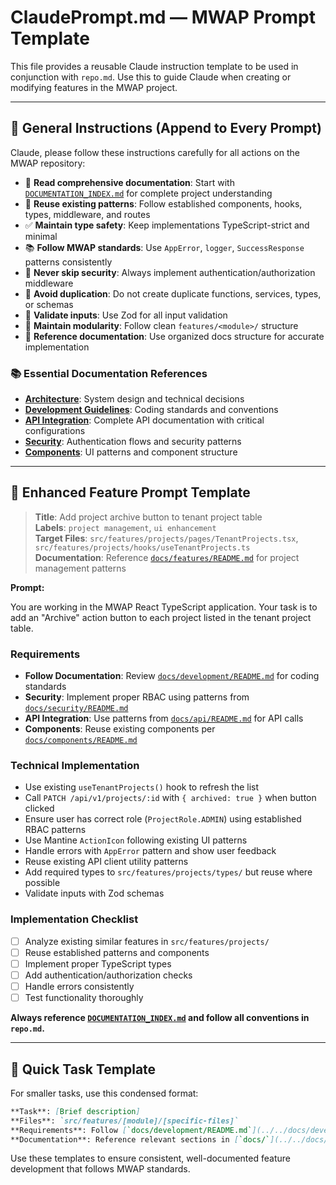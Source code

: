 # ClaudePrompt.md — MWAP Prompt Template

This file provides a reusable Claude instruction template to be used in conjunction with `repo.md`. Use this to guide Claude when creating or modifying features in the MWAP project.

---

## 🔁 General Instructions (Append to Every Prompt)

Claude, please follow these instructions carefully for all actions on the MWAP repository:

- 🧠 **Read comprehensive documentation**: Start with [`DOCUMENTATION_INDEX.md`](../../DOCUMENTATION_INDEX.md) for complete project understanding
- 🔁 **Reuse existing patterns**: Follow established components, hooks, types, middleware, and routes
- ✅ **Maintain type safety**: Keep implementations TypeScript-strict and minimal
- 📚 **Follow MWAP standards**: Use `AppError`, `logger`, `SuccessResponse` patterns consistently
- 🔐 **Never skip security**: Always implement authentication/authorization middleware
- 🚫 **Avoid duplication**: Do not create duplicate functions, services, types, or schemas
- 🧪 **Validate inputs**: Use Zod for all input validation
- 🧱 **Maintain modularity**: Follow clean `features/<module>/` structure
- 📖 **Reference documentation**: Use organized docs structure for accurate implementation

### 📚 Essential Documentation References
- **[Architecture](../../docs/architecture/README.md)**: System design and technical decisions
- **[Development Guidelines](../../docs/development/README.md)**: Coding standards and conventions
- **[API Integration](../../docs/api/README.md)**: Complete API documentation with critical configurations
- **[Security](../../docs/security/README.md)**: Authentication flows and security patterns
- **[Components](../../docs/components/README.md)**: UI patterns and component structure

---

## 🧩 Enhanced Feature Prompt Template

> **Title**: Add project archive button to tenant project table  
> **Labels**: `project management`, `ui enhancement`  
> **Target Files**: `src/features/projects/pages/TenantProjects.tsx`, `src/features/projects/hooks/useTenantProjects.ts`  
> **Documentation**: Reference [`docs/features/README.md`](../../docs/features/README.md) for project management patterns

**Prompt:**

You are working in the MWAP React TypeScript application. Your task is to add an "Archive" action button to each project listed in the tenant project table.

### Requirements
- **Follow Documentation**: Review [`docs/development/README.md`](../../docs/development/README.md) for coding standards
- **Security**: Implement proper RBAC using patterns from [`docs/security/README.md`](../../docs/security/README.md)
- **API Integration**: Use patterns from [`docs/api/README.md`](../../docs/api/README.md) for API calls
- **Components**: Reuse existing components per [`docs/components/README.md`](../../docs/components/README.md)

### Technical Implementation
- Use existing `useTenantProjects()` hook to refresh the list
- Call `PATCH /api/v1/projects/:id` with `{ archived: true }` when button clicked
- Ensure user has correct role (`ProjectRole.ADMIN`) using established RBAC patterns
- Use Mantine `ActionIcon` following existing UI patterns
- Handle errors with `AppError` pattern and show user feedback
- Reuse existing API client utility patterns
- Add required types to `src/features/projects/types/` but reuse where possible
- Validate inputs with Zod schemas

### Implementation Checklist
- [ ] Analyze existing similar features in `src/features/projects/`
- [ ] Reuse established patterns and components
- [ ] Implement proper TypeScript types
- [ ] Add authentication/authorization checks
- [ ] Handle errors consistently
- [ ] Test functionality thoroughly

**Always reference [`DOCUMENTATION_INDEX.md`](../../DOCUMENTATION_INDEX.md) and follow all conventions in `repo.md`.**

---

## 🎯 Quick Task Template

For smaller tasks, use this condensed format:

```markdown
**Task**: [Brief description]
**Files**: `src/features/[module]/[specific-files]`
**Requirements**: Follow [`docs/development/README.md`](../../docs/development/README.md), implement RBAC, use existing patterns
**Documentation**: Reference relevant sections in [`docs/`](../../docs/) directory
```

Use these templates to ensure consistent, well-documented feature development that follows MWAP standards.